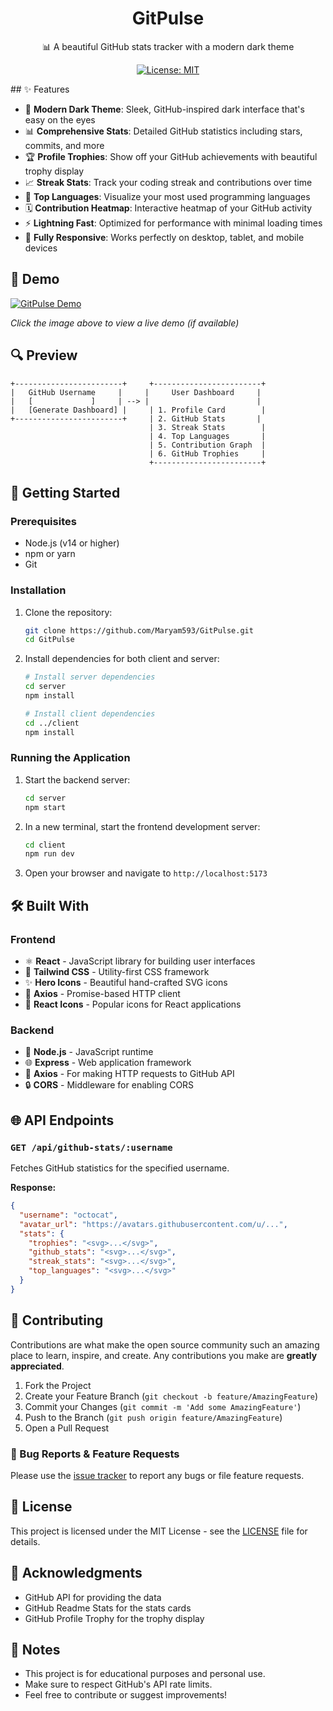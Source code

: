 <div align="center">
  <h1>GitPulse</h1>
  <p>📊 A beautiful GitHub stats tracker with a modern dark theme</p>
 
  [![License: MIT](https://img.shields.io/badge/License-MIT-green.svg)](https://opensource.org/licenses/MIT)
</div>
## ✨ Features

- 🎨 **Modern Dark Theme**: Sleek, GitHub-inspired dark interface that's easy on the eyes
- 📊 **Comprehensive Stats**: Detailed GitHub statistics including stars, commits, and more
- 🏆 **Profile Trophies**: Show off your GitHub achievements with beautiful trophy display
- 📈 **Streak Stats**: Track your coding streak and contributions over time
- 🌟 **Top Languages**: Visualize your most used programming languages
- 🗓 **Contribution Heatmap**: Interactive heatmap of your GitHub activity
- ⚡ **Lightning Fast**: Optimized for performance with minimal loading times
- 📱 **Fully Responsive**: Works perfectly on desktop, tablet, and mobile devices

## 🎥 Demo

[![GitPulse Demo](https://github.com/user-attachments/assets/40bc2818-5165-4e3f-b934-9a213491cf77)](https://your-demo-url.com)

*Click the image above to view a live demo (if available)*

## 🔍 Preview

```
+------------------------+     +------------------------+
|   GitHub Username     |     |     User Dashboard     |
|   [             ]     | --> |                        |
|   [Generate Dashboard] |     | 1. Profile Card        |
+------------------------+     | 2. GitHub Stats       |
                               | 3. Streak Stats        |
                               | 4. Top Languages       |
                               | 5. Contribution Graph  |
                               | 6. GitHub Trophies     |
                               +------------------------+
```

## 🚀 Getting Started

### Prerequisites

- Node.js (v14 or higher)
- npm or yarn
- Git

### Installation

1. Clone the repository:
   ```bash
   git clone https://github.com/Maryam593/GitPulse.git
   cd GitPulse
   ```

2. Install dependencies for both client and server:
   ```bash
   # Install server dependencies
   cd server
   npm install
   
   # Install client dependencies
   cd ../client
   npm install
   ```

### Running the Application

1. Start the backend server:
   ```bash
   cd server
   npm start
   ```

2. In a new terminal, start the frontend development server:
   ```bash
   cd client
   npm run dev
   ```

3. Open your browser and navigate to `http://localhost:5173`

## 🛠️ Built With

### Frontend
- ⚛️ **React** - JavaScript library for building user interfaces
- 🎨 **Tailwind CSS** - Utility-first CSS framework
- ✨ **Hero Icons** - Beautiful hand-crafted SVG icons
- 🔄 **Axios** - Promise-based HTTP client
- 🔄 **React Icons** - Popular icons for React applications

### Backend
- 🚀 **Node.js** - JavaScript runtime
- 🌐 **Express** - Web application framework
- 🔄 **Axios** - For making HTTP requests to GitHub API
- 🔒 **CORS** - Middleware for enabling CORS

## 🌐 API Endpoints

### `GET /api/github-stats/:username`
Fetches GitHub statistics for the specified username.

**Response:**
```json
{
  "username": "octocat",
  "avatar_url": "https://avatars.githubusercontent.com/u/...",
  "stats": {
    "trophies": "<svg>...</svg>",
    "github_stats": "<svg>...</svg>",
    "streak_stats": "<svg>...</svg>",
    "top_languages": "<svg>...</svg>"
  }
}
```

## 🤝 Contributing

Contributions are what make the open source community such an amazing place to learn, inspire, and create. Any contributions you make are **greatly appreciated**.

1. Fork the Project
2. Create your Feature Branch (`git checkout -b feature/AmazingFeature`)
3. Commit your Changes (`git commit -m 'Add some AmazingFeature'`)
4. Push to the Branch (`git push origin feature/AmazingFeature`)
5. Open a Pull Request

### 🐛 Bug Reports & Feature Requests

Please use the [issue tracker](https://github.com/Maryam593/GitPulse/issues) to report any bugs or file feature requests.

## 📄 License

This project is licensed under the MIT License - see the [LICENSE](LICENSE) file for details.

## 🙏 Acknowledgments

- GitHub API for providing the data
- GitHub Readme Stats for the stats cards
- GitHub Profile Trophy for the trophy display

## 📝 Notes

- This project is for educational purposes and personal use.
- Make sure to respect GitHub's API rate limits.
- Feel free to contribute or suggest improvements!
